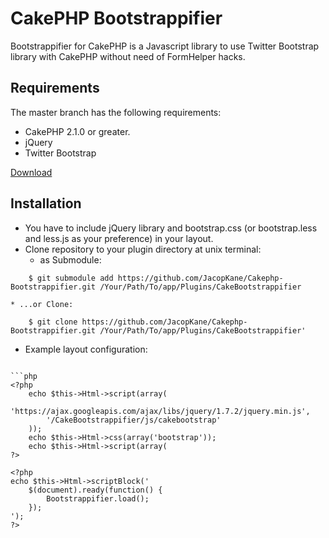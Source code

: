 # CakePHP Bootstrappifier

Bootstrappifier for CakePHP is a Javascript library to use Twitter Bootstrap library with CakePHP without need of FormHelper hacks.

## Requirements

The master branch has the following requirements:

* CakePHP 2.1.0 or greater.
* jQuery
* Twitter Bootstrap

[Download](https://github.com/JacopKane/Cakephp-Bootstrappifier/zipball/master)

## Installation
* You have to include jQuery library and bootstrap.css (or bootstrap.less and less.js as your preference) in your layout.
* Clone repository to your plugin directory at unix terminal:
	* as Submodule:
```
	$ git submodule add https://github.com/JacopKane/Cakephp-Bootstrappifier.git /Your/Path/To/app/Plugins/CakeBootstrappifier
```
	* ...or Clone:
```
	$ git clone https://github.com/JacopKane/Cakephp-Bootstrappifier.git /Your/Path/To/app/Plugins/CakeBootstrappifier'
```		
		
* Example layout configuration:
```

```php
<?php
	echo $this->Html->script(array(
		'https://ajax.googleapis.com/ajax/libs/jquery/1.7.2/jquery.min.js',
		'/CakeBootstrappifier/js/cakebootstrap'
	));
	echo $this->Html->css(array('bootstrap'));
	echo $this->Html->script(array(
?>

<?php
echo $this->Html->scriptBlock('
    $(document).ready(function() {
		Bootstrappifier.load();
	});
');
?>
```
